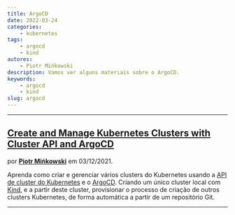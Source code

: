 ```yaml
---
title: ArgoCD
date: 2022-03-24
categories:
    - kubernetes
tags:
    - argocd
    - kind
autores:
    - Piotr Mińkowski
description: Vamos ver alguns materiais sobre o ArgoCD.
keywords:
    - argocd
    - kind
slug: argocd
---
```


---

## [Create and Manage Kubernetes Clusters with Cluster API and ArgoCD](https://piotrminkowski.com/2021/12/03/create-kubernetes-clusters-with-cluster-api-and-argocd/)

por [**Piotr Mińkowski**](/autores/piotr-mińkowski/) em 03/12/2021.

Aprenda como criar e gerenciar vários clusters do Kubernetes usando a [API de cluster do Kubernetes](https://cluster-api.sigs.k8s.io/) e o [ArgoCD](https://argo-cd.readthedocs.io/en/stable/). Criando um único cluster local com [Kind](https://kind.sigs.k8s.io/), e a partir deste cluster, provisionar o processo de criação de outros clusters Kubernetes, de forma automática a partir de um repositório Git.

---
